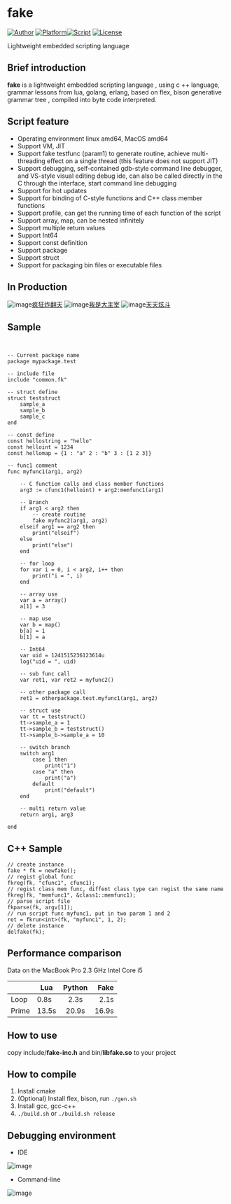 # fake

[![Author](https://img.shields.io/badge/Author-esrrhs-yellowgreen.svg)](https://github.com/esrrhs/fake) [![Platform](https://img.shields.io/badge/Platform-Linux%2CMac-green.svg)](https://github.com/esrrhs/fake)[![Script](https://img.shields.io/badge/embed-script-pink.svg?style=flat)](https://github.com/esrrhs/fake) [![License](https://img.shields.io/github/license/mashape/apistatus.svg?maxAge=2592000?style=flat)](LICENSE)

Lightweight embedded scripting language

## Brief introduction
**fake** is a lightweight embedded scripting language , using c ++ language, grammar lessons from lua, golang, erlang, based on flex, bison generative grammar tree , compiled into byte code interpreted. 

## Script feature
* Operating environment linux amd64, MacOS amd64
* Support VM, JIT
* Support fake testfunc (param1) to generate routine, achieve multi-threading effect on a single thread (this feature does not support JIT)
* Support debugging, self-contained gdb-style command line debugger, and VS-style visual editing debug ide, can also be called directly in the C through the interface, start command line debugging
* Support for hot updates
* Support for binding of C-style functions and C++ class member functions
* Support profile, can get the running time of each function of the script
* Support array, map, can be nested infinitely
* Support multiple return values
* Support Int64
* Support const definition
* Support package
* Support struct
* Support for packaging bin files or executable files



## In Production
![image](img/use3.jpg)[疯狂炸翻天](https://www.muzhiwan.com/com.fkzft.gamewin.mzw.html)
![image](img/use1.jpg)[我是大主宰](http://dzz.youxi.com)
![image](img/use2.jpg)[天天炫斗](http://ttxd.qq.com/act/a20160419brandP/)

## Sample

```


-- Current package name
package mypackage.test

-- include file
include "common.fk"

-- struct define
struct teststruct
	sample_a
	sample_b
	sample_c
end

-- const define
const hellostring = "hello"
const helloint = 1234
const hellomap = {1 : "a" 2 : "b" 3 : [1 2 3]}

-- func1 comment
func myfunc1(arg1, arg2)
	
	-- C function calls and class member functions
	arg3 := cfunc1(helloint) + arg2:memfunc1(arg1)
	
	-- Branch
	if arg1 < arg2 then	
		-- create routine
		fake myfunc2(arg1, arg2)
	elseif arg1 == arg2 then	
		print("elseif")
	else
		print("else")
	end
	
	-- for loop
	for var i = 0, i < arg2, i++ then
		print("i = ", i)
	end
	
	-- array use
	var a = array()
	a[1] = 3
	
	-- map use
	var b = map()
	b[a] = 1
	b[1] = a
	
	-- Int64
	var uid = 1241515236123614u
	log("uid = ", uid)

	-- sub func call
	var ret1, var ret2 = myfunc2()

	-- other package call
	ret1 = otherpackage.test.myfunc1(arg1, arg2)
	
	-- struct use
	var tt = teststruct()
	tt->sample_a = 1
	tt->sample_b = teststruct()
	tt->sample_b->sample_a = 10

	-- switch branch
	switch arg1
		case 1 then
			print("1")
		case "a" then
			print("a")
		default
			print("default")
	end

	-- multi return value
	return arg1, arg3
	
end
```

## C++ Sample

```
// create instance
fake * fk = newfake();
// regist global func
fkreg(fk, "cfunc1", cfunc1);
// regist class mem func, diffent class type can regist the same name
fkreg(fk, "memfunc1", &class1::memfunc1);
// parse script file
fkparse(fk, argv[1]);
// run script func myfunc1, put in two param 1 and 2
ret = fkrun<int>(fk, "myfunc1", 1, 2);
// delete instance
delfake(fk);
```

## Performance comparison
Data on the MacBook Pro 2.3 GHz Intel Core i5

|       | Lua   | Python |  Fake |
|-------|-------|:------:|------:|
| Loop  | 0.8s  |  2.3s  |  2.1s |
| Prime | 13.5s |  20.9s | 16.9s |


## How to use
copy include/**fake-inc.h** and bin/**libfake.so** to your project

## How to compile
1. Install cmake
2. (Optional) Install flex, bison, run ```./gen.sh```
3. Install gcc, gcc-c++
4. ```./build.sh``` or ```./build.sh release```

## Debugging environment
* IDE

![image](img/ide.png)

* Command-line

![image](img/debug.png)
